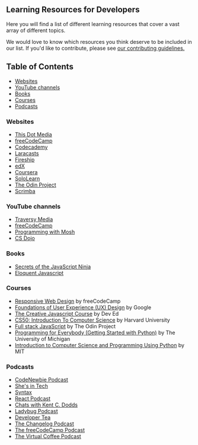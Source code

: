 ## Learning Resources for Developers

Here you will find a list of different learning resources that cover a vast array of different topics.

We would love to know which resources you think deserve to be included in our list. If you'd like to contribute, please see [our contributing guidelines.](./CONTRIBUTING.md)

## **Table of Contents**
- [Websites](#websites)
- [YouTube channels](#youtube-channels)
- [Books](#books)
- [Courses](#courses)
- [Podcasts](#podcasts)

### **Websites**
- [This Dot Media](https://www.thisdotmedia.com/)
- [freeCodeCamp](https://www.freecodecamp.org/)
- [Codecademy](https://www.codecademy.com/business?g_network=g&g_device=c&g_adid=534132871616&g_keyword=&g_acctid=243-039-7011&g_campaign=US+DSA+-+Business&g_adgroupid=125300930095&g_keywordid=aud-1122464209402:dsa-1444117185567&g_adtype=search&g_campaignid=13923227468&utm_id=t_aud-1122464209402:dsa-1444117185567:ag_125300930095:cp_13923227468:n_g:d_c&utm_term=&utm_campaign=US%20DSA%3A%25Business&utm_source=google&utm_medium=paid-search&utm_content=534132871616&hsa_acc=2430397011&hsa_cam=13923227468&hsa_grp=125300930095&hsa_ad=534132871616&hsa_src=g&hsa_tgt=aud-1122464209402:dsa-1444117185567&hsa_kw=&hsa_mt=b&hsa_net=adwords&hsa_ver=3&gclid=Cj0KCQjwwY-LBhD6ARIsACvT72MzapaKeo0rv8xQhGdNxYnP1a0VlGgShyb3dVQSfuavM2UNr1RT_F4aAq9IEALw_wcB)
- [Laracasts](https://laracasts.com/)
- [Fireship](https://fireship.io/)
- [edX](https://www.edx.org/)
- [Coursera](https://www.coursera.org/)
- [SoloLearn](https://www.sololearn.com/home)
- [The Odin Project](https://www.theodinproject.com/)
- [Scrimba](https://scrimba.com/)

### **YouTube channels**
- [Traversy Media](https://www.youtube.com/c/TraversyMedia)
- [freeCodeCamp](https://www.youtube.com/c/Freecodecamp)
- [Programming with Mosh](https://www.youtube.com/c/programmingwithmosh)
- [CS Dojo](https://www.youtube.com/c/CSDojo)

### **Books**
- [Secrets of the JavaScript Ninja](https://www.amazon.ca/Secrets-JavaScript-Ninja-John-Resig/dp/1617292850)
- [Eloquent Javascript](https://eloquentjavascript.net/)

### **Courses**
- [Responsive Web Design](https://www.freecodecamp.org/learn/responsive-web-design/) by freeCodeCamp
- [Foundations of User Experience (UX) Design](https://www.coursera.org/learn/foundations-user-experience-design?specialization=google-ux-design) by Google
- [The Creative Javascript Course](https://developedbyed.com/p/the-creative-javascript-course) by Dev Ed
- [CS50: Introduction To Computer Science](https://online-learning.harvard.edu/course/cs50-introduction-computer-science) by Harvard University
- [Full stack JavaScript](https://www.theodinproject.com/paths/full-stack-javascript?) by The Odin Project
- [Programming for Everybody (Getting Started with Python)](https://www.coursera.org/learn/python?specialization=python) by The University of Michigan
- [Introduction to Computer Science and Programming Using Python](https://www.edx.org/course/introduction-to-computer-science-and-programming-7) by MIT

### **Podcasts**
- [CodeNewbie Podcast](https://www.codenewbie.org/podcast)
- [She's in Tech](https://shesintechpodcast.com/)
- [Syntax](https://syntax.fm/)
- [React Podcast](https://spec.fm/podcasts/reactpodcast)
- [Chats with Kent C. Dodds](https://kentcdodds.com/chats/04)
- [Ladybug Podcast](https://www.ladybug.dev/)
- [Developer Tea](https://developertea.com/)
- [The Changelog Podcast](https://changelog.com/podcast)
- [The freeCodeCamp Podcast](https://freecodecamp.libsyn.com/)
- [The Virtual Coffee Podcast](https://virtualcoffee.io/podcast/)

